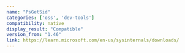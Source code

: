 ```yaml
---
name: "PsGetSid"
categories: ['oss', 'dev-tools']
compatibility: native
display_result: "Compatible"
version_from: "1.46"
link: https://learn.microsoft.com/en-us/sysinternals/downloads/
---
```

